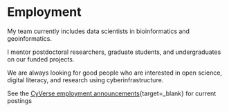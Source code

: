 # Employment

My team currently includes data scientists in bioinformatics and geoinformatics. 

I mentor postdoctoral researchers, graduate students, and undergraduates on our funded projects.

We are always looking for good people who are interested in open science, digital literacy, and research using cyberinfrastructure.

See the [CyVerse employment announcements](https://cyverse.org/employment){target=_blank} for current postings
